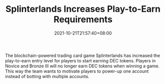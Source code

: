 ﻿---
title: "Splinterlands Increases Play-to-Earn Requirements"
date: 2021-10-21T21:57:40+08:00
lastmod: 2021-10-21T16:45:40+08:00
draft: false
authors: ["Samantha"]
description: "The blockchain-powered trading card game Splinterlands has increased the play-to-earn entry level for players to start earning DEC tokens. Players in Novice and Bronze III will no longer earn DEC tokens when winning a game. This way the team wants to motivate players to power-up one account instead of botting with multiple accounts."
featuredImage: "splinterlands-play-to-earn-requirement-changes-for-earning-dec-tokens.png"
tags: ["Virtual World","Play to Earn"]
categories: ["news"]
news: ["Virtual World"]
weight: 
lightgallery: true
pinned: false
recommend: false
recommend1: false
---

The blockchain-powered trading card game Splinterlands has increased the play-to-earn entry level for players to start earning DEC tokens. Players in Novice and Bronze III will no longer earn DEC tokens when winning a game. This way the team wants to motivate players to power-up one account instead of botting with multiple accounts.

<!--more-->


